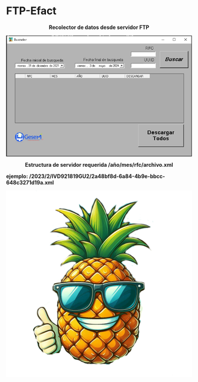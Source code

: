 # FTP-Efact
<p style="display: flex; justify-content: center; align-items: center;"><strong>Recolector de datos desde servidor FTP</strong></p>
<div style="display: flex; justify-content: center; align-items: center;">
  <img src="bin\Resource\Screenshot_1.png" alt="ss" class="responsive-img" style="margin-right: 11px; display: block; margin-left: auto; margin-right: auto;">
</div>
<p style="display: flex; justify-content: center; align-items: center;"><strong>Estructura de servidor requerida /año/mes/rfc/archivo.xml </strong></p>
<p style="display: flex; justify-content: center; align-items: center;"><strong>ejemplo: /2023/2/IVD921819GU2/2a48bf8d-6a84-4b9e-bbcc-648c3271d19a.xml</strong></p>
<div style="display: flex; justify-content: center; align-items: center;">
  <img src="bin\Resource\piña.png" alt="ss" class="responsive-img" style="margin-right: 11px; display: block; margin-left: auto; margin-right: auto;">
</div>
